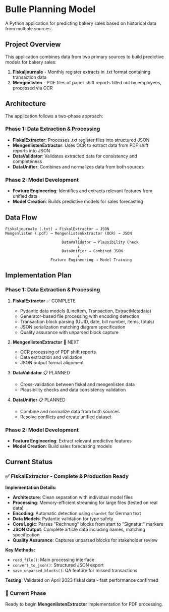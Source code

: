 # Bulle Planning Model

A Python application for predicting bakery sales based on historical data from multiple sources.

## Project Overview

This application combines data from two primary sources to build predictive models for bakery sales:

1. **Fiskaljournale** - Monthly register extracts in .txt format containing transaction data
2. **Mengenlisten** - PDF files of paper shift reports filled out by employees, processed via OCR

## Architecture

The application follows a two-phase approach:

### Phase 1: Data Extraction & Processing
- **FiskalExtractor**: Processes .txt register files into structured JSON
- **MengenlistenExtractor**: Uses OCR to extract data from PDF shift reports into JSON  
- **DataValidator**: Validates extracted data for consistency and completeness
- **DataUnifier**: Combines and normalizes data from both sources

### Phase 2: Model Development
- **Feature Engineering**: Identifies and extracts relevant features from unified data
- **Model Creation**: Builds predictive models for sales forecasting

## Data Flow

```
Fiskaljournale (.txt) → FiskalExtractor → JSON
Mengenlisten (.pdf) → MengenlistenExtractor (OCR) → JSON
                                ↓
                         DataValidator → Plausibility Check
                                ↓  
                         DataUnifier → Combined JSON
                                ↓
                    Feature Engineering → Model Training
```

## Implementation Plan

### Phase 1: Data Extraction & Processing
1. **FiskalExtractor** ✅ COMPLETE
   - Pydantic data models (LineItem, Transaction, ExtractMetadata)
   - Generator-based file processing with encoding detection
   - Transaction block parsing (UUID, date, bill number, items, totals)
   - JSON serialization matching diagram specification
   - Quality assurance with unparsed block capture

2. **MengenlistenExtractor** 🔄 NEXT
   - OCR processing of PDF shift reports
   - Data extraction and validation
   - JSON output format alignment

3. **DataValidator** 📋 PLANNED
   - Cross-validation between fiskal and mengenlisten data
   - Plausibility checks and data consistency validation

4. **DataUnifier** 📋 PLANNED
   - Combine and normalize data from both sources
   - Resolve conflicts and create unified dataset

### Phase 2: Model Development
- **Feature Engineering**: Extract relevant predictive features
- **Model Creation**: Build sales forecasting models

## Current Status

### ✅ FiskalExtractor - Complete & Production Ready

**Implementation Details:**
- **Architecture**: Clean separation with individual model files
- **Processing**: Memory-efficient streaming for large files (tested on real data)
- **Encoding**: Automatic detection using `chardet` for German text
- **Data Models**: Pydantic validation for type safety
- **Core Logic**: Parses "Rechnung" blocks from start to "Signatur:" markers
- **JSON Output**: Complete article data including names, matching specification
- **Quality Assurance**: Captures unparsed blocks for stakeholder review

**Key Methods:**
- `read_file()`: Main processing interface
- `convert_to_json()`: Structured JSON export
- `save_unparsed_blocks()`: QA feature for missed transactions

**Testing**: Validated on April 2023 fiskal data - fast performance confirmed

### 🔄 Current Phase
Ready to begin **MengenlistenExtractor** implementation for PDF processing.